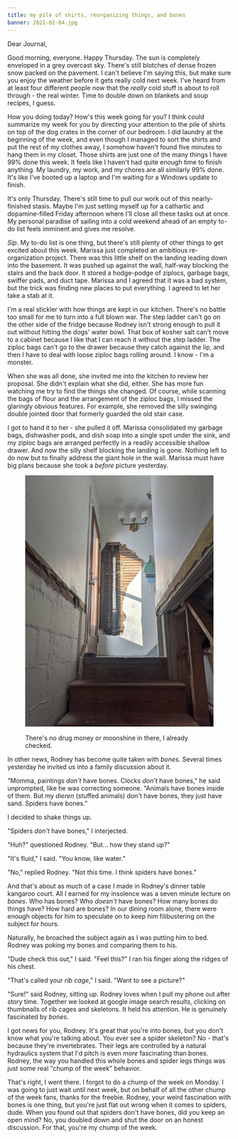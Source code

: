 ```yaml
---
title: my pile of shirts, reorganizing things, and bones
banner: 2021-02-04.jpg
---
```


Dear Journal,

Good morning, everyone.  Happy Thursday.  The sun is completely
enveloped in a grey overcast sky.  There's still blotches of dense
frozen snow packed on the pavement.  I can't believe I'm saying this,
but make sure you enjoy the weather before it gets really cold next
week.  I've heard from at least four different people now that the
_really_ cold stuff is about to roll through - the real winter.  Time
to double down on blankets and soup recipes, I guess.

How you doing today?  How's this week going for you?  I think could
summarize my week for you by directing your attention to the pile of
shirts on top of the dog crates in the corner of our bedroom.  I did
laundry at the beginning of the week, and even though I managed to
sort the shirts and put the rest of my clothes away, I somehow haven't
found five minutes to hang them in my closet.  Those shirts are just
one of the many things I have 99% done this week.  It feels like I
haven't had quite enough time to finish anything.  My laundry, my
work, and my chores are all similarly 99% done.  It's like I've booted
up a laptop and I'm waiting for a Windows update to finish.

It's only Thursday.  There's still time to pull our work out of this
nearly-finished stasis.  Maybe I'm just setting myself up for a
cathartic and dopamine-filled Friday afternoon where I'll close all
these tasks out at once.  My personal paradise of sailing into a cold
weekend ahead of an empty to-do list feels imminent and gives me
resolve.

_Sip_.  My to-do list is one thing, but there's still plenty of other
things to get excited about this week.  Marissa just completed an
ambitious re-organization project.  There was this little shelf on the
landing leading down into the basement.  It was pushed up against the
wall, half-way blocking the stairs and the back door.  It stored a
hodge-podge of ziplocs, garbage bags, swiffer pads, and duct
tape. Marissa and I agreed that it was a bad system, but the trick was
finding new places to put everything.  I agreed to let her take a stab
at it.

I'm a real stickler with how things are kept in our kitchen.  There's
no battle too small for me to turn into a full blown war.  The step
ladder can't go on the other side of the fridge because Rodney isn't
strong enough to pull it out without hitting the dogs' water bowl.
That box of kosher salt can't move to a cabinet because I like that I
can reach it without the step ladder.  The ziploc bags can't go to the
drawer because they catch against the lip, and then I have to deal
with loose ziploc bags rolling around.  I know - I'm a monster.

When she was all done, she invited me into the kitchen to review her
proposal.  She didn't explain what she did, either.  She has more fun
watching me try to find the things she changed.  Of course, while
scanning the bags of flour and the arrangement of the ziploc bags, I
missed the glaringly obvious features.  For example, she removed the
silly swinging double jointed door that formerly guarded the old stair
case.

I got to hand it to her - she pulled it off.  Marissa consolidated my
garbage bags, dishwasher pods, and dish soap into a single spot under
the sink, and my ziploc bags are arranged perfectly in a readily
accessible shallow drawer.  And now the silly shelf blocking the
landing is gone.  Nothing left to do now but to finally address the
giant hole in the wall.  Marissa must have big plans because she took
a _before_ picture yesterday.

<figure>
<a href="/images/2021-02-04-the-big-hole.jpg">
<img alt="2021 02 04 the big hole" src="/images/2021-02-04-the-big-hole.jpg"/>
</a>
<figcaption>
<p>There's no drug money or moonshine in there, I already checked.</p>
</figcaption>
</figure>

In other news, Rodney has become quite taken with _bones_.  Several
times yesterday he invited us into a family discussion about it.

"Momma, paintings _don't_ have bones.  Clocks _don't_ have bones," he
said unprompted, like he was correcting someone.  "Animals have bones
inside of them.  But my _dieren_ (stuffed animals) don't have bones,
they just have sand.  Spiders have bones."

I decided to shake things up.

"Spiders _don't_ have bones," I interjected.

"Huh?" questioned Rodney.  "But... how they stand up?"

"It's fluid," I said.  "You know, like water."

"No," replied Rodney.  "Not _this_ time.  I think spiders have bones."

And that's about as much of a case I made in Rodney's dinner table
kangaroo court.  All I earned for my insolence was a seven minute
lecture on _bones_.  Who has bones?  Who _doesn't_ have bones?  How
many bones do things have?  How hard are bones?  In our dining room
alone, there were enough objects for him to speculate on to keep him
filibustering on the subject for hours.

Naturally, he broached the subject again as I was putting him to bed.
Rodney was poking my bones and comparing them to his.

"Dude check this out," I said.  "Feel this?"  I ran his finger along
the ridges of his chest.

"That's called your _rib cage_," I said.  "Want to see a picture?"

"Sure!" said Rodney, sitting up.  Rodney loves when I pull my phone
out after story time.  Together we looked at google image search
results, clicking on thumbnails of rib cages and skeletons.  It held
his attention.  He is genuinely fascinated by _bones_.

I got news for you, Rodney.  It's great that you're into bones, but
you don't know what you're talking about.  You ever see a spider
skeleton?  No - that's because they're invertebrates.  Their legs are
controlled by a natural hydraulics system that I'd pitch is even
_more_ fascinating than bones.  Rodney, the way you handled this whole
bones and spider legs things was just some real "chump of the week"
behavior.

That's right, I went there.  I forgot to do a chump of the week on
Monday.  I was going to just wait until next week, but on behalf of
all the other chump of the week fans, thanks for the freebie.  Rodney,
your weird fascination with bones is one thing, but you're just flat
out wrong when it comes to spiders, dude.  When you found out that
spiders don't have bones, did you keep an open mind?  No, you doubled
down and shut the door on an honest discussion.  For that, you're my
chump of the week.
